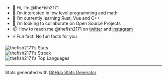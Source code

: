 - 👋 Hi, I’m @theFish2171
- 👀 I’m interested in low level programming and math
- 🌱 I’m currently learning Rust, Vue and C++
- 💞️ I’m looking to collaborate on Open Source Projects
- 📫 How to reach me @thefish2171 on [twitter](https://x.com/theFish2171) and [instagram](https://instagram.com/thefish2171/)
- ⚡ Fun fact: No fun facts for you

![thefish2171's Stats](https://github-readme-stats.vercel.app/api?username=thefish2171&theme=vue-dark&show_icons=true&hide_border=true&count_private=true)  
![thefish2171's Streak](https://github-readme-streak-stats.herokuapp.com/?user=thefish2171&theme=vue-dark&hide_border=true)  
![thefish2171's Top Languages](https://github-readme-stats.vercel.app/api/top-langs/?username=thefish2171&theme=vue-dark&show_icons=true&hide_border=true&layout=compact)

---

Stats generated with [GitHub Stats Generator](https://gh-stats-gen.vercel.app/)

<!---
theFish2171/theFish2171 is a ✨ special ✨ repository because its `README.md` (this file) appears on your GitHub profile.
You can click the Preview link to take a look at your changes.
--->
